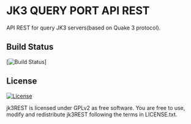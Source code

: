 # JK3 QUERY PORT API REST

API REST for query JK3 servers(based on Quake 3 protocol).

## Build Status

[![Build Status](https://travis-ci.org/elraro/jk3REST.svg?branch=master)]

## License

[![License](https://img.shields.io/github/license/elraro/jk3REST.svg)](https://github.com/elraro/jk3REST/blob/master/LICENSE.txt)

jk3REST is licensed under GPLv2 as free software. You are free to use, modify and redistribute jk3REST following the terms in LICENSE.txt.
